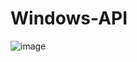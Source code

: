 # Windows-API



![image](https://user-images.githubusercontent.com/108344579/233766441-c1a88f20-a7c5-43f4-bc97-e1a31eba8d2a.png)
